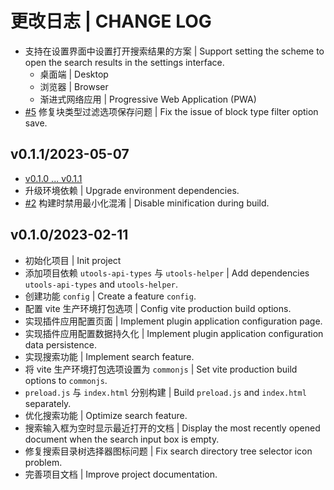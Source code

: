# 更改日志 | CHANGE LOG

- 支持在设置界面中设置打开搜索结果的方案 | Support setting the scheme to open the search results in the settings interface.
  - 桌面端 | Desktop
  - 浏览器 | Browser
  - 渐进式网络应用 | Progressive Web Application (PWA)
- [#5](https://github.com/Zuoqiu-Yingyi/utools-siyuan/issues/5) 修复块类型过滤选项保存问题 | Fix the issue of block type filter option save.

## v0.1.1/2023-05-07

- [v0.1.0 ... v0.1.1](https://github.com/Zuoqiu-Yingyi/utools-siyuan/compare/v0.1.0...v0.1.1)
- 升级环境依赖 | Upgrade environment dependencies.
- [#2](https://github.com/Zuoqiu-Yingyi/utools-siyuan/issues/2) 构建时禁用最小化混淆 | Disable minification during build.

## v0.1.0/2023-02-11

- 初始化项目 | Init project
- 添加项目依赖 `utools-api-types` 与 `utools-helper` | Add dependencies `utools-api-types` and `utools-helper`.
- 创建功能 `config` | Create a feature `config`.
- 配置 vite 生产环境打包选项 | Config vite production build options.
- 实现插件应用配置页面 | Implement plugin application configuration page.
- 实现插件应用配置数据持久化 | Implement plugin application configuration data persistence.
- 实现搜索功能 | Implement search feature.
- 将 vite 生产环境打包选项设置为 `commonjs` | Set vite production build options to `commonjs`.
- `preload.js` 与 `index.html` 分别构建 | Build `preload.js` and `index.html` separately.
- 优化搜索功能 | Optimize search feature.
- 搜索输入框为空时显示最近打开的文档 | Display the most recently opened document when the search input box is empty.
- 修复搜索目录树选择器图标问题 | Fix search directory tree selector icon problem.
- 完善项目文档 | Improve project documentation.
